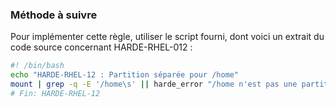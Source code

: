
### Méthode à suivre

Pour implémenter cette règle, utiliser le script fourni, dont voici un extrait du code source concernant HARDE-RHEL-012 :

``` {.bash .numberLines}
#! /bin/bash
echo "HARDE-RHEL-12 : Partition séparée pour /home"
mount | grep -q -E '/home\s' || harde_error "/home n'est pas une partition séparée !"
# Fin: HARDE-RHEL-12
```

